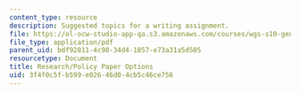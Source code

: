 ```yaml
---
content_type: resource
description: Suggested topics for a writing assignment.
file: https://ol-ocw-studio-app-qa.s3.amazonaws.com/courses/wgs-s10-gender-power-leadership-and-the-workplace-spring-2014/3f4f0c5fb599e02646d04cb5c46ce756_MITWGS_S10S14_pap_opt.pdf
file_type: application/pdf
parent_uid: bdf92811-4c98-34d4-1857-e73a31a5d505
resourcetype: Document
title: Research/Policy Paper Options
uid: 3f4f0c5f-b599-e026-46d0-4cb5c46ce756
---
```

